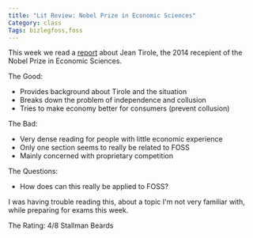 ```yaml
---
title: "Lit Review: Nobel Prize in Economic Sciences"
Category: class
Tags: bizlegfoss,foss
---
```


This week we read a [report][lit] about Jean Tirole, the 2014 recepient of the Nobel Prize in Economic Sciences.

The Good:

- Provides background about Tirole and the situation
- Breaks down the problem of independence and collusion
- Tries to make economy better for consumers (prevent collusion)

The Bad:

- Very dense reading for people with little economic experience
- Only one section seems to really be related to FOSS
- Mainly concerned with proprietary competition

The Questions:

- How does can this really be applied to FOSS?

I was having trouble reading this, about a topic I'm not very familiar with, while preparing for exams this week.

The Rating: 4/8 Stallman Beards

[lit]: http://bizlegfoss-ritigm.rhcloud.com/static/books/nobel-popular-economicsciences2014.pdf

